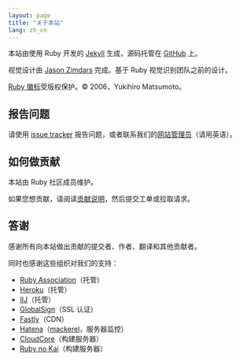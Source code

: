 ```yaml
---
layout: page
title: "关于本站"
lang: zh_cn
---
```


本站由使用 Ruby 开发的 [Jekyll][jekyll] 生成，源码托管在 [GitHub][github-repo] 上。

视觉设计由 [Jason Zimdars][jzimdars] 完成。基于 Ruby 视觉识别团队之前的设计。

[Ruby 徽标][logo]受版权保护。&copy; 2006，Yukihiro Matsumoto。


## 报告问题 ##

请使用 [issue tracker][github-issues] 报告问题，或者联系我们的[网站管理员][webmaster]（请用英语）。


## 如何做贡献 ##

本站由 Ruby 社区成员维护。

如果您想贡献，请阅读[贡献说明][github-wiki]，然后提交工单或拉取请求。


## 答谢 ##

感谢所有向本站做出贡献的提交者、作者、翻译和其他贡献者。

同时也感谢这些组织对我们的支持：

 * [Ruby Association][rubyassociation]（托管）
 * [Heroku][heroku]（托管）
 * [IIJ][iij]（托管）
 * [GlobalSign][globalsign]（SSL 认证）
 * [Fastly][fastly]（CDN）
 * [Hatena][hatena]（[mackerel][mackerel]，服务器监控）
 * [CloudCore][cloudcore]（构建服务器）
 * [Ruby no Kai][rubynokai]（构建服务器）


[logo]: /zh_cn/about/logo/
[webmaster]: mailto:webmaster@ruby-lang.org
[jekyll]: http://www.jekyllrb.com/
[jzimdars]: https://twitter.com/jasonzimdars
[github-repo]: https://github.com/ruby/www.ruby-lang.org/
[github-issues]: https://github.com/ruby/www.ruby-lang.org/issues
[github-wiki]: https://github.com/ruby/www.ruby-lang.org/wiki
[rubyassociation]: http://www.ruby.or.jp
[heroku]: https://www.heroku.com/
[iij]: http://www.iij.ad.jp
[globalsign]: https://www.globalsign.com
[fastly]: http://www.fastly.com
[hatena]: http://hatenacorp.jp/
[mackerel]: https://mackerel.io/
[cloudcore]: http://www.cloudcore.jp/
[rubynokai]: http://ruby-no-kai.org/
